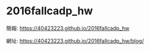 # 2016fallcadp_hw

簡報: https://40423223.github.io/2016fallcadp_hw

網址: https://40423223.github.io/2016fallcadp_hw/blog/
